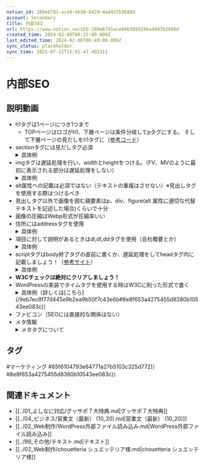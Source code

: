 ```yaml
---
notion_id: 289e6791-ace8-4b38-8429-4ad4d7b3688d
account: Secondary
title: 内部SEO
url: https://www.notion.so/SEO-289e6791ace84b3884294ad4d7b3688d
created_time: 2024-02-06T06:22:00.000Z
last_edited_time: 2024-02-06T06:49:00.000Z
sync_status: placeholder
sync_time: 2025-07-12T15:01:47.402311
---
```

# 内部SEO

## 説明動画
- h1タグは1ページにつき1つまで
  - TOPページはロゴがh1、下層ページは条件分岐してpタグにする。
そして下層ページの見だしをh1タグに（[参考コード](/9eb7ec8f77d445e9b2ea9b50f7c43e6b#65f6104793e64771a27b5103c325d772)）
- sectionタグには見だしタグ必須
  <details>
  <summary>具体例</summary>
  </details>
- imgタグは遅延処理を行い、widthとheightをつける。（FV、MVのように最初に表示される部分は遅延処理をしない）
  <details>
  <summary>具体例</summary>
  </details>
- alt属性への記載は必須ではない（テキストの重複はさせない）※見出しタグを使用する際はつけるべき
- 見出しタグ以外で画像を囲む親要素はp、div、figure(alt 属性に適切な代替テキストを記述した場合)くらいで十分
- 画像の圧縮はWebp形式が圧縮率いい
- 住所にはaddressタグを使用
  <details>
  <summary>具体例</summary>
  </details>
- 項目に対して説明があるときはdl,dt,ddタグを使用（会社概要とか）
  <details>
  <summary>具体例</summary>
  </details>
- scriptタグはbody終了タグの直前に書くか、遅延処理をしてheadタグ内に記載しましょう！（[参考サイト](https://takayamato.com/defer_async/)）
  <details>
  <summary>具体例</summary>
  </details>
- **W3Cチェックは絶対にクリアしましょう！**
- WordPressの実装でタイムタグを使用する時はW3Cに則った形式で書く
  <details>
  <summary>具体例（詳しくは[こちら](/9eb7ec8f77d445e9b2ea9b50f7c43e6b#8e8f653a4275455d8380b10543ee083c)）</summary>
  </details>
- ファビコン（SEOには直接的な関係はない）
- メタ情報
  <details>
  <summary>メタタグについて</summary>
  </details>

## タグ

#マーケティング #65f6104793e64771a27b5103c325d772)） #8e8f653a4275455d8380b10543ee083c)）</summary> 

## 関連ドキュメント

- [[../01_よしなに対応/グッサポ７大特典.md|グッサポ７大特典]]
- [[../04_ビジネス/営業文（最新） (10_20).md|営業文（最新） (10_20)]]
- [[../02_Web制作/WordPress外部ファイル読み込み.md|WordPress外部ファイル読み込み]]
- [[../99_その他/テキスト.md|テキスト]]
- [[../02_Web制作/chouetteria シュエッテリア様.md|chouetteria シュエッテリア様]]
